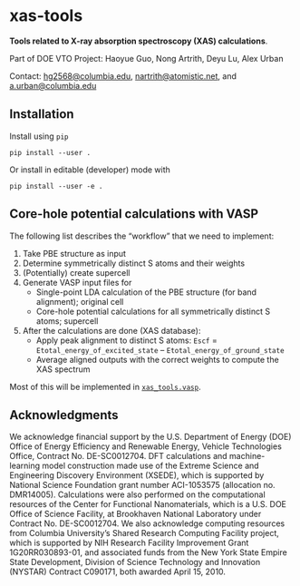 # xas-tools

**Tools related to X-ray absorption spectroscopy (XAS) calculations**.

Part of DOE VTO Project: Haoyue Guo, Nong Artrith, Deyu Lu, Alex Urban

Contact: hg2568@columbia.edu, nartrith@atomistic.net, and a.urban@columbia.edu

## Installation

Install using `pip`

    pip install --user .

Or install in editable (developer) mode with

    pip install --user -e .

## Core-hole potential calculations with VASP

The following list describes the “workflow” that we need to implement:

1. Take PBE structure as input
2. Determine symmetrically distinct S atoms and their weights
3. (Potentially) create supercell
4. Generate VASP input files for
   * Single-point LDA calculation of the PBE structure (for band alignment); original cell
   * Core-hole potential calculations for all symmetrically distinct S atoms; supercell
5. After the calculations are done (XAS database):
   * Apply peak alignment to distinct S atoms: `Escf` = `Etotal_energy_of_excited_state` – `Etotal_energy_of_ground_state`
   * Average aligned outputs with the correct weights to compute the XAS spectrum

Most of this will be implemented in [`xas_tools.vasp`](./xas_tools/vasp.py).

## Acknowledgments

We acknowledge financial support by the U.S. Department of Energy (DOE) Office of Energy Efficiency and Renewable Energy, Vehicle Technologies Office, Contract No. DE-SC0012704. DFT calculations and machine-learning model construction made use of the Extreme Science and Engineering Discovery Environment (XSEDE), which is supported by National Science Foundation grant number ACI-1053575 (allocation no. DMR14005). Calculations were also performed on the computational resources of the Center for Functional Nanomaterials, which is a U.S. DOE Office of Science Facility, at Brookhaven National Laboratory under Contract No. DE-SC0012704. We also acknowledge computing resources from Columbia University’s Shared Research Computing Facility project, which is supported by NIH Research Facility Improvement Grant 1G20RR030893-01, and associated funds from the New York State Empire State Development, Division of Science Technology and Innovation (NYSTAR) Contract C090171, both awarded April 15, 2010.
